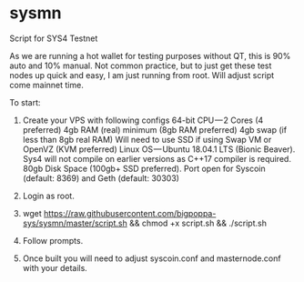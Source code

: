 # sysmn
Script for SYS4 Testnet

As we are running a hot wallet for testing purposes without QT, this is 90% auto and 10% manual. Not common practice, but to just get these test nodes up quick and easy, I am just running from root. Will adjust script come mainnet time.

To start:
1. Create your VPS with following configs
64-bit CPU — 2 Cores (4 preferred)
4gb RAM (real) minimum (8gb RAM preferred)
4gb swap (if less than 8gb real RAM) Will need to use SSD if using Swap
VM or OpenVZ (KVM preferred)
Linux OS — Ubuntu 18.04.1 LTS (Bionic Beaver). Sys4 will not compile on earlier versions as C++17 compiler is required.
80gb Disk Space (100gb+ SSD preferred).
Port open for Syscoin (default: 8369) and Geth (default: 30303)

2. Login as root.
3. wget https://raw.githubusercontent.com/bigpoppa-sys/sysmn/master/script.sh  && chmod +x script.sh && ./script.sh
6. Follow prompts.
7. Once built you will need to adjust syscoin.conf and masternode.conf with your details.
